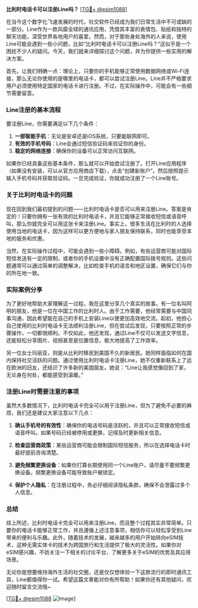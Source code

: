 **比利时电话卡可以注册Line吗？** [[TG💪+ @esim1088](https://t.me/s/esim1088)]

在当今这个数字化飞速发展的时代，社交软件已经成为我们日常生活中不可或缺的一部分。Line作为一款风靡全球的通讯应用，凭借其丰富的表情包、贴纸和独特的聊天功能，深受世界各地用户的喜爱。然而，对于那些身处海外的人来说，使用Line可能会遇到一些小问题，比如“比利时电话卡可以注册Line吗？”这似乎是一个困扰不少人的疑问。今天，我们就来详细探讨这个问题，并为你提供一些实用的解决方案。

首先，让我们明确一点：理论上，只要你的手机能够正常使用数据网络或Wi-Fi连接，那么无论你使用的是哪里的电话卡，都可以尝试注册Line。Line并不严格要求用户必须使用特定国家的电话卡进行注册。不过，在实际操作中，可能会有一些细节需要留意。

### Line注册的基本流程

要注册Line，你需要满足以下几个条件：
1. **一部智能手机**：无论是安卓还是iOS系统，只要能联网即可。
2. **有效的手机号码**：Line会通过短信验证码来验证你的身份。
3. **稳定的网络连接**：确保你的设备可以正常访问互联网。

如果你已经具备这些基本条件，那么就可以开始尝试注册了。打开Line应用程序（如果没有安装，可以从官方应用商店下载），点击“创建新账户”，然后按照提示输入手机号码并获取验证码。一旦完成验证，你就成功注册了一个Line账号。

### 关于比利时电话卡的问题

现在回到我们最初提到的问题——比利时电话卡是否可以用来注册Line。答案是肯定的！只要你拥有一张有效的比利时电话卡，并且它能够正常接收短信或语音呼叫，那么你就完全可以用这张卡来注册Line。事实上，很多生活在比利时的人选择使用当地的电话卡，因为这样可以更方便地与家人朋友保持联系，同时也能享受本地的服务和优惠。

当然，在实际操作过程中，可能会遇到一些小障碍。例如，有些运营商可能对国际短信发送有一定的限制，或者你的手机设置中没有正确配置国际拨号规则。这些问题通常可以通过简单的调整解决，比如检查手机的语言和地区设置，确保它们与你的所在地一致。

### 实际案例分享

为了更好地帮助大家理解这一过程，我在这里分享几个真实的故事。有一位名叫阿明的朋友，他是一位在中国工作的比利时人。由于工作需要，他经常需要与中国同事沟通，因此希望能在自己的手机上安装Line以便更加高效地交流。起初，他担心自己使用的比利时电话卡无法顺利注册Line，但在尝试后发现，只要按照正常的步骤操作，一切都很顺利。不仅如此，他还发现，通过Line不仅可以发送文字信息，还能轻松分享图片、视频甚至是位置信息，极大地提高了工作效率。

另一位女士玛丽亚，则是从比利时移民到美国不久的新居民。她同样面临如何在国内保持社交活跃的问题。通过使用比利时电话卡注册Line，她不仅重新联系上了远在欧洲的旧友，还结识了许多新的美国朋友。她说：“Line让我感觉像回到了家，无论身在何处，都能感受到温暖。”

### 注册Line时需要注意的事项

虽然大多数情况下，比利时电话卡完全可以用于注册Line，但为了避免不必要的麻烦，我们还是建议大家注意以下几点：

1. **确认手机号的有效性**：确保你的电话号码是活跃的，并且可以正常接收短信或语音呼叫。如果号码已经被停用或更换，记得及时更新相关信息。
   
2. **检查运营商政策**：某些运营商可能会限制国际短信服务，所以在选择电话卡时最好提前咨询清楚。

3. **避免频繁更换设备**：如果你打算长期使用同一个Line账户，请尽量不要频繁更换设备。频繁更换设备可能导致账户被锁定。

4. **保护个人隐私**：在注册过程中，务必仔细阅读隐私条款，确保不会泄露过多个人信息。

### 总结

综上所述，比利时电话卡完全可以用来注册Line，而且整个过程其实非常简单。只要你的电话卡能够正常工作，并且遵循上述注意事项，相信你可以轻松享受到Line带来的便利与乐趣。此外，随着技术的发展，越来越多的用户开始转向eSIM技术，这种无需实体卡的技术为跨国旅行和生活提供了极大的灵活性。如果你对eSIM感兴趣，不妨关注一下相关的讨论平台，了解更多关于eSIM的优势及其应用场景。

无论你是想要维持海外生活的社交圈，还是仅仅想体验一下这款流行的即时通讯工具，Line都值得你一试。希望这篇文章能对你有所帮助！如果你还有其他疑问，欢迎随时留言交流哦~

[[TG💪+ @esim1088](https://t.me/s/esim1088) ![Image](https://i.postimg.cc/4NQfJmqS/Snipaste-2025-05-13-00-14-12.png)]